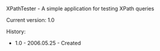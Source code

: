 XPathTester - A simple application for testing XPath queries

Current version: 1.0

History:
- 1.0 - 2006.05.25 - Created